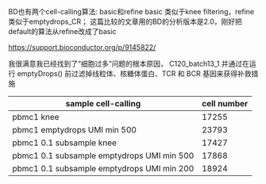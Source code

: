 BD也有两个cell-calling算法: basic和refine
basic 类似于knee filtering，refine类似于emptydrops_CR；
这篇比较的文章用的BD的分析版本是2.0，刚好把default的算法从refine改成了basic


https://support.bioconductor.org/p/9145822/

我很满意我已经找到了“细胞过多”问题的根本原因， C120_batch13_1 并通过在运行 emptyDrops() 前过滤掉线粒体、核糖体蛋白、TCR 和 BCR 基因来获得补救措施


|sample cell-calling|cell number|
|--|--|
pbmc1 knee|17255
pbmc1 emptydrops UMI min 500|23793
pbmc1 0.1 subsample knee|17427
pbmc1 0.1 subsample emptydrops UMI min 500|17868
pbmc1 0.1 subsample emptydrops UMI min 200|18924
